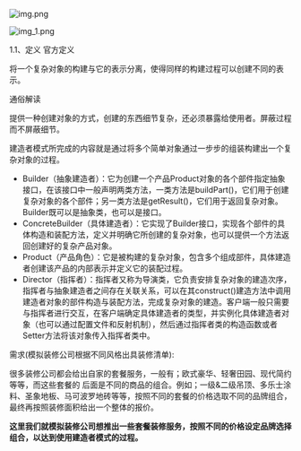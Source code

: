 ![img.png](img.png)

![img_1.png](img_1.png)

1.1、定义
官方定义

将一个复杂对象的构建与它的表示分离，使得同样的构建过程可以创建不同的表示。

通俗解读 

提供一种创建对象的方式，创建的东西细节复杂，还必须暴露给使用者。屏蔽过程而不屏蔽细节。

建造者模式所完成的内容就是通过将多个简单对象通过一步步的组装构建出一个复杂对象的过程。


* Builder（抽象建造者）：它为创建一个产品Product对象的各个部件指定抽象接口，在该接口中一般声明两类方法，一类方法是buildPart()，它们用于创建复杂对象的各个部件；另一类方法是getResult()，它们用于返回复杂对象。Builder既可以是抽象类，也可以是接口。
* ConcreteBuilder（具体建造者）：它实现了Builder接口，实现各个部件的具体构造和装配方法，定义并明确它所创建的复杂对象，也可以提供一个方法返回创建好的复杂产品对象。
* Product（产品角色）：它是被构建的复杂对象，包含多个组成部件，具体建造者创建该产品的内部表示并定义它的装配过程。
* Director（指挥者）：指挥者又称为导演类，它负责安排复杂对象的建造次序，指挥者与抽象建造者之间存在关联关系，可以在其construct()建造方法中调用建造者对象的部件构造与装配方法，完成复杂对象的建造。客户端一般只需要与指挥者进行交互，在客户端确定具体建造者的类型，并实例化具体建造者对象（也可以通过配置文件和反射机制），然后通过指挥者类的构造函数或者Setter方法将该对象传入指挥者类中。

需求(模拟装修公司根据不同风格出具装修清单):

很多装修公司都会给出自家的套餐服务，一般有；欧式豪华、轻奢田园、现代简约等等，而这些套餐的 后面是不同的商品的组合。例如；一级&二级吊顶、多乐士涂料、圣象地板、⻢可波罗地砖等等，按照不同的套餐的价格选取不同的品牌组合，最终再按照装修面积给出一个整体的报价。

**这⾥我们就模拟装修公司想推出⼀些套餐装修服务，按照不同的价格设定品牌选择组合，以达到使用建造者模式的过程。**


